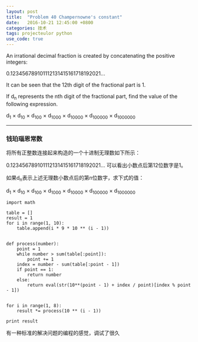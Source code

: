 ```yaml
---
layout: post
title:  "Problem 40 Champernowne's constant"
date:   2016-10-21 12:45:00 +0800
categories: 技术
tags: projecteulor python
use_code: true
---
```

An irrational decimal fraction is created by concatenating the positive integers:

0.123456789101112131415161718192021...

It can be seen that the 12th digit of the fractional part is 1.

If d<sub>n</sub> represents the nth digit of the fractional part, find the value of the following expression.

d<sub>1</sub> × d<sub>10</sub> × d<sub>100</sub> × d<sub>1000</sub> × d<sub>10000</sub> × d<sub>100000</sub> × d<sub>1000000</sub>

<!--more-->

*****

### 钱珀瑙恩常数 ###

将所有正整数连接起来构造的一个十进制无理数如下所示：

0.123456789101112131415161718192021…
可以看出小数点后第12位数字是1。

如果d<sub>n</sub>表示上述无理数小数点后的第n位数字，求下式的值：

d<sub>1</sub> × d<sub>10</sub> × d<sub>100</sub> × d<sub>1000</sub> × d<sub>10000</sub> × d<sub>100000</sub> × d<sub>1000000</sub>

    import math

    table = []
    result = 1
    for i in range(1, 10):
        table.append(i * 9 * 10 ** (i - 1))


    def process(number):
        point = 1
        while number > sum(table[:point]):
            point += 1
        index = number - sum(table[:point - 1])
        if point == 1:
            return number
        else:
            return eval(str(10**(point - 1) + index / point)[index % point - 1])


    for i in range(1, 8):
        result *= process(10 ** (i - 1))

    print result

有一种标准的解决问题的编程的感觉，调试了很久
